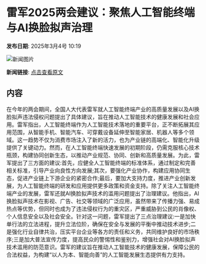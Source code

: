 # 雷军2025两会建议：聚焦人工智能终端与AI换脸拟声治理

**发布日期**: 2025年3月4号 10:19

![新闻图片](https://pic.chinaz.com/picmap/201904161037568136_0.jpg)

**新闻链接**: [点击查看原文](https://www.aibase.com/zh/news/15914)

## 内容

在今年的两会期间，全国人大代表雷军就人工智能终端产业的高质量发展以及AI换脸拟声违法侵权问题提出了具体建议，旨在推动人工智能技术的健康发展和社会应用。雷军指出，人工智能终端作为人工智能技术落地的重要平台，正不断拓展其应用范围，从智能手机、智能汽车、可穿戴设备延伸至智能家居、机器人等多个领域。这一趋势不仅为消费市场注入了新的活力，也为产业链的高端化、智能化升级提供了关键动力。然而，在人工智能终端快速发展的初期阶段，仍需克服核心技术瓶颈，构建协同创新生态，以推动产业规范、协同、创新和高质量发展。为此，雷军提出了三方面的建议:首先，应健全人工智能终端的标准体系，通过制定和完善相关标准，引导产业向良性方向发展;其次，要强化产业协作，构建应用协同生态，促进产业链上下游企业的紧密合作;最后，要加大支持力度，推进产业创新发展，为人工智能终端的研发和应用提供更多政策和资金支持。除了关注人工智能终端产业的发展，雷军还就AI换脸拟声技术的滥用问题提出了治理建议。他指出，AI换脸拟声技术在影视、广告、社交等领域的广泛应用，虽然带来了传播力强、易成热点等优势，但同时也成为了违法侵权行为的重灾区，严重威胁到公民的肖像权、个人信息安全以及社会安全。针对这一问题，雷军提出了三点治理建议:一是加快单行法的立法进程，提升立法位阶，确保在安全与发展的平衡中推动技术进步;二是强化行业自律共治，压实平台企业等各方的责任和义务，共同维护良好的市场秩序;三是加大普法宣传力度，提高民众的警惕性和鉴别力，增强社会对AI换脸拟声技术滥用的防范意识。雷军的建议旨在推动人工智能技术的健康发展，保障公民的合法权益，为构建“以人为本、智能向善”的人工智能发展生态提供有力支持。
